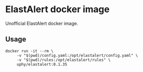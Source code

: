 # ElastAlert docker image

Unofficial ElastAlert docker image.

## Usage

```
docker run -it --rm \
     -v "$(pwd)/config.yaml:/opt/elastalert/config.yaml" \
     -v "$(pwd)/rules:/opt/elastalert/rules" \
     uphy/elastalert:0.1.35
```
